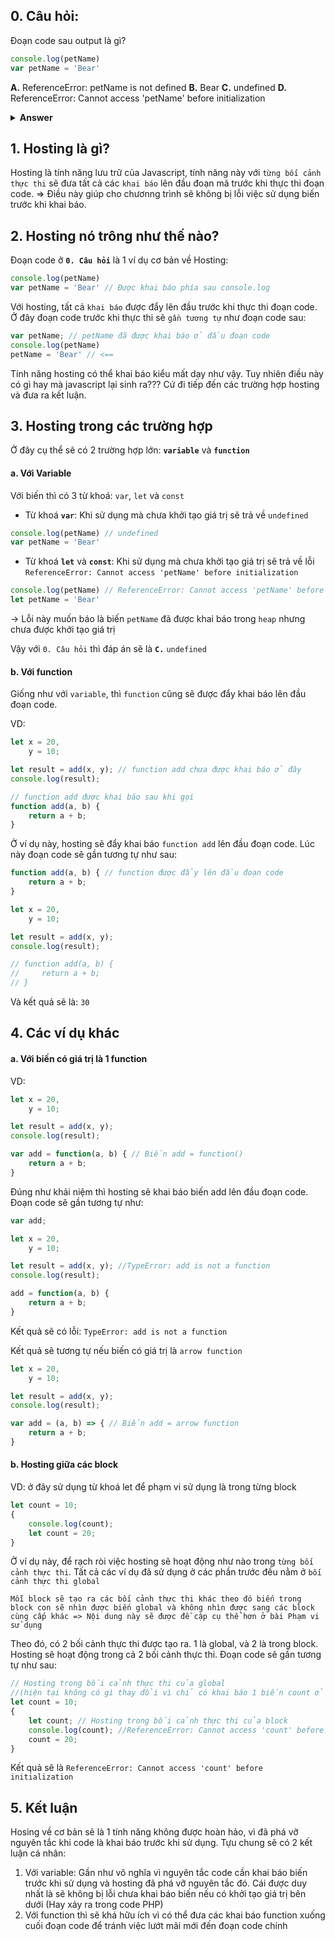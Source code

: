 ## 0. Câu hỏi:
Đoạn code sau output là gì?
``` javascript
console.log(petName)
var petName = 'Bear'
```
<b>A.</b> ReferenceError: petName is not defined
<b>B.</b> Bear
<b>C.</b> undefined
<b>D.</b> ReferenceError: Cannot access 'petName' before initialization
<details><summary><b>Answer</b></summary>
C
</details>

## 1. Hosting là gì?
Hosting là tính năng lưu trữ của Javascript, tính năng này với `từng bối cảnh thực thi` sẽ đưa tất cả các `khai báo` lên đầu đoạn mã trước khi thực thi đoạn code.
=> Điều này giúp cho chươnng trình sẽ không bị lỗi việc sử dụng biến trước khi khai báo.

## 2. Hosting nó trông như thế nào?
Đoạn code ở <b>`0. Câu hỏi`</b> là 1 ví dụ cơ bản về Hosting:
```javascript
console.log(petName)
var petName = 'Bear' // Được khai báo phía sau console.log
```
Với hosting, tất cả `khai báo` được đẩy lên đầu trước khi thực thi đoạn code. Ở đây đoạn code trước khi thực thi sẽ `gần tương tự` như đoạn code sau:
```javascript
var petName; // petName đã được khai báo ở đầu đoạn code
console.log(petName)
petName = 'Bear' // <==
```
Tính năng hosting có thể khai báo kiểu mất dạy như vậy. Tuy nhiên điều này có gì hay mà javascript lại sinh ra??? Cứ đi tiếp đến các trường hợp hosting và đưa ra kết luận.

## 3. Hosting trong các trường hợp
Ở đây cụ thể sẽ có 2 trường hợp lớn: <b>`variable`</b> và <b>`function`</b>
#### a. Với Variable
Với biến thì có 3 từ khoá: `var`, `let` và `const`
- Từ khoá <b>`var`</b>:
Khi sử dụng mà chưa khởi tạo giá trị sẽ trả về `undefined`
```javascript
console.log(petName) // undefined
var petName = 'Bear'
```
- Từ khoá <b>`let`</b> và <b>`const`</b>:
Khi sử dụng mà chưa khởi tạo giá trị sẽ trả về lỗi `ReferenceError: Cannot access 'petName' before initialization`
```javascript
console.log(petName) // ReferenceError: Cannot access 'petName' before initialization
let petName = 'Bear'
```

-> Lỗi này muốn báo là biến `petName` đã được khai báo trong `heap` nhưng chưa được khởi tạo giá trị

Vậy với `0. Câu hỏi` thì đáp án sẽ là <b>`C.`</b> `undefined`

#### b. Với function
Giống như với `variable`, thì `function` cũng sẽ được đẩy khai báo lên đầu đoạn code.

VD: 
```javascript
let x = 20,
    y = 10;

let result = add(x, y); // function add chưa được khai báo ở đây
console.log(result);

// function add được khai báo sau khi gọi
function add(a, b) {
    return a + b;
}
```

Ở ví dụ này, hosting sẽ đẩy khai báo `function add` lên đầu đoạn code. Lúc này đoạn code sẽ gần tương tự như sau:
```javascript
function add(a, b) { // function được đẩy lên đầu đoạn code
    return a + b;
}

let x = 20,
    y = 10;

let result = add(x, y);
console.log(result);

// function add(a, b) {
//     return a + b;
// }
```
Và kết quả sẽ là: `30`

## 4. Các ví dụ khác
#### a. Với biến có giá trị là 1 function
VD: 
```javascript
let x = 20,
    y = 10;

let result = add(x, y);
console.log(result);

var add = function(a, b) { // Biến add = function()
    return a + b;
}
```
Đúng như khải niệm thì hosting sẽ khai báo biến add lên đầu đoạn code. Đoạn code sẽ gần tương tự như:
```javascript
var add;

let x = 20,
    y = 10;

let result = add(x, y); //TypeError: add is not a function
console.log(result);

add = function(a, b) {
    return a + b;
}
```
Kết quả sẽ có lỗi:  `TypeError: add is not a function`

Kết quả sẽ tương tự nếu biến có giá trị là `arrow function`
```javascript
let x = 20,
    y = 10;

let result = add(x, y);
console.log(result);

var add = (a, b) => { // Biến add = arrow function
    return a + b;
}
```

#### b. Hosting giữa các block
VD: ở đây sử dụng từ khoá let để phạm vi sử dụng là trong từng block 
```javascript
let count = 10;
{
    console.log(count);
    let count = 20;
}
```
Ở ví dụ này, để rạch ròi việc hosting sẽ hoạt động như nào trong `từng bối cảnh thực thi`.
Tất cả các ví dụ đã sử dụng ở các phần trước đều nằm ở `bối cảnh thực thi global`

`Mỗi block sẽ tạo ra các bối cảnh thực thi khác theo đó biến trong block con sẽ nhìn được biến global và không nhìn được sang các block cùng cấp khác => Nội dung này sẽ được đề cập cụ thể hơn ở bài Phạm vi sử dụng`

Theo đó, có 2 bối cảnh thực thi được tạo ra. 1 là global, và 2 là trong block. Hosting sẽ hoạt động trong cả 2 bối cảnh thực thi.
Đoạn code sẽ gần tương tự như sau:
```javascript
// Hosting trong bối cảnh thực thi của global
//(hiện tại không có gì thay đổi vì chỉ có khai báo 1 biến count ở let count = 10)
let count = 10;
{
    let count; // Hosting trong bối cảnh thực thi của block
    console.log(count); //ReferenceError: Cannot access 'count' before initialization
    count = 20;
}
```
Kết quả sẽ là `ReferenceError: Cannot access 'count' before initialization`

## 5. Kết luận
Hosing về cơ bản sẽ là 1 tính năng không được hoàn hảo, vì đã phá vỡ nguyên tắc khi code là khai báo trước khi sử dụng. Tựu chung sẽ có 2 kết luận cá nhân:
1. Với variable: Gần như vô nghĩa vì nguyên tắc code cần khai báo biến trước khi sử dụng và hosting đã phá vỡ nguyên tắc đó. Cái được duy nhất là sẽ không bị lỗi chưa khai báo biến nếu có khởi tạo giá trị bên dưới (Hay xảy ra trong code PHP)
2. Với function thì sẽ khá hữu ích vì có thể đưa các khai báo function xuống cuối đoạn code để tránh việc lướt mãi mới đến đoạn code chính

